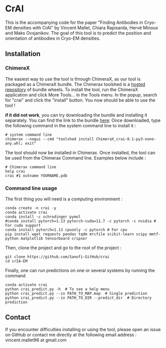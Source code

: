 # CrAI

This is the accompanying code for the paper "Finding Antibodies in Cryo-EM densities with CrAI" by Vincent Mallet, Chiara Rapisarda, Hervé Minoux and Maks Ovsjanikov.
The goal of this tool is to predict the position and orientation of antibodies in Cryo-EM densities.

## Installation

### ChimeraX

The easiest way to use the tool is through ChimeraX, as our tool is packaged as a ChimeraX bundle.
The Chimerax toolshed is a [hosted repository](https://cxtoolshed.rbvi.ucsf.edu/) of bundle wheels.
To install the tool, run the ChimeraX application and click More Tools... in the Tools menu.
In the popup, search for "crai" and click the "install" button.
You now should be able to use the tool !

**if it did not work**, you can try downloading the bundle and installing it separately.
You can find the link to the bundle [here](https://cxtoolshed.rbvi.ucsf.edu/apps/chimeraxcrai):
Once downloaded, type the following command in the system command line to install it :
```shell
# system command line
chimerax --nogui --cmd "toolshed install ChimeraX_crai-0.1-py3-none-any.whl; exit"
```

The tool should now be installed in Chimerax.
Once installed, the tool can be used from the Chimerax Command line. 
Examples below include :
```shell
# Chimerax command line
help crai
crai #1 outname YOURNAME.pdb
```

### Command line usage

The first thing you will need is a computing environment :

```shell
conda create -n crai -y
conda activate crai
conda install -c schrodinger pymol
#conda install pytorch=1.13 pytorch-cuda=11.7 -c pytorch -c nvidia # For cuda support
conda install pytorch=1.13 cpuonly -c pytorch # For cpu 
pip install wget requests pandas tqdm mrcfile scikit-learn scipy mmtf-python matplotlib tensorboard cripser
```

Then, clone the project and go to the root of the project :
```shell
git clone https://github.com/Sanofi-GitHub/crai
cd crIA-EM
```

Finally, one can run predictions on one or several systems by running the command
```shell
conda activate crai
python crai_predict.py -h  # To see a help menu
python crai_predict.py --in PATH_TO_MAP.map  # Single prediction
python crai_predict.py --in PATH_TO_DIR --predict_dir  # Directory prediction
```

## Contact

If you encounter difficulties installing or using the tool, please open an issue on GitHub or contact me directly
at the following email address : vincent.mallet96 at gmail.com
